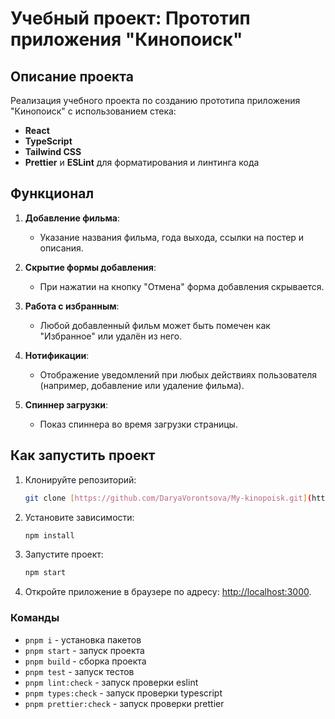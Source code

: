 # Учебный проект: Прототип приложения "Кинопоиск"

## Описание проекта

Реализация учебного проекта по созданию прототипа приложения "Кинопоиск" с использованием стека:
- **React**
- **TypeScript**
- **Tailwind CSS**
- **Prettier** и **ESLint** для форматирования и линтинга кода

## Функционал

1. **Добавление фильма**:
   - Указание названия фильма, года выхода, ссылки на постер и описания.

2. **Скрытие формы добавления**:
   - При нажатии на кнопку "Отмена" форма добавления скрывается.

3. **Работа с избранным**:
   - Любой добавленный фильм может быть помечен как "Избранное" или удалён из него.

4. **Нотификации**:
   - Отображение уведомлений при любых действиях пользователя (например, добавление или удаление фильма).

5. **Спиннер загрузки**:
   - Показ спиннера во время загрузки страницы.

## Как запустить проект

1. Клонируйте репозиторий:
   ```bash
   git clone [https://github.com/DaryaVorontsova/My-kinopoisk.git](https://github.com/DaryaVorontsova/My-kinopoisk.git)

2. Установите зависимости:
    ```bash
    npm install

3. Запустите проект:
    ```bash
    npm start

4. Откройте приложение в браузере по адресу: [http://localhost:3000](http://localhost:3000).

### Команды

- `pnpm i` - установка пакетов
- `pnpm start` - запуск проекта
- `pnpm build` - сборка проекта
- `pnpm test` - запуск тестов
- `pnpm lint:check` - запуск проверки eslint
- `pnpm types:check` - запуск проверки typescript
- `pnpm prettier:check` - запуск проверки prettier
